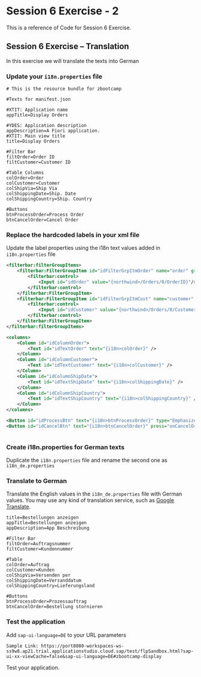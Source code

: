 # Session 6 Exercise - 2
This is a reference of Code for Session 6 Exercise.

## Session 6 Exercise – Translation
In this exercise we will translate the texts into German

### Update your ``i18n.properties`` file 

```csv
# This is the resource bundle for zbootcamp

#Texts for manifest.json

#XTIT: Application name
appTitle=Display Orders

#YDES: Application description
appDescription=A Fiori application.
#XTIT: Main view title
title=Display Orders

#Filter Bar
filtOrder=Order ID
filtCustomer=Customer ID

#Table Columns
colOrder=Order 
colCustomer=Customer
colShipVia=Ship Via
colShippingDate=Ship. Date
colShippingCountry=Ship. Country

#Buttons
btnProcessOrder=Process Order
btnCancelOrder=Cancel Order

```

### Replace the hardcoded labels in your xml file
Update the label properties using the i18n text values added in ``i18n.properties`` file

```xml
<filterbar:filterGroupItems>
    <filterbar:FilterGroupItem id="idFilterGrpItmOrder" name="order" groupName="a" visibleInFilterBar="true" label="{i18n>filtOrder}">
        <filterbar:control>
            <Input id="idOrder" value="{northwind>/Orders/0/OrderID}"/>
        </filterbar:control>
    </filterbar:FilterGroupItem>
    <filterbar:FilterGroupItem id="idFilterGrpItmCust" name="customer" groupName="a" visibleInFilterBar="true" label="{i18n>filtCustomer}">
        <filterbar:control>
            <Input id="idCustomer" value="{northwind>/Orders/0/CustomerID}"/>
        </filterbar:control>
    </filterbar:FilterGroupItem>
</filterbar:filterGroupItems>        
```
```xml
<columns>
    <Column id="idColumnOrder">
        <Text id="idTextOrder" text="{i18n>colOrder}" />
    </Column>
    <Column id="idColumnCustomer">
        <Text id="idTextCustomer" text="{i18n>colCustomer}" />
    </Column>
    <Column id="idColumnShipDate">
        <Text id="idTextShipDate" text="{i18n>colShippingDate}" />
    </Column>
    <Column id="idColumnShipCountry">
        <Text id="idTextShipCountry" text="{i18n>colShippingCountry}" />
    </Column>
</columns>

```
```xml
<Button id="idProcessBtn" text="{i18n>btnProcessOrder}" type="Emphasized" press="onProcessOrder"/>
<Button id="idCancelBtn" text="{i18n>btnCancelOrder}" press="onCancelOrder"/>
                
```

### Create i18n.properties for German texts
Duplicate the ``i18n.properties`` file and rename the second one as ``i18n_de.properties``

### Translate to German
Translate the English values in the ``i18n_de.properties`` file with German values. You may use any kind of translation service, such as [Google Translate](https://translate.google.com/).

```csv
title=Bestellungen anzeigen
appTitle=Bestellungen anzeigen
appDescription=App Beschreibung

#Filter Bar
filtOrder=Auftragsnummer
filtCustomer=Kundennummer

#Table
colOrder=Auftrag 
colCustomer=Kunden
colShipVia=Versenden per
colShippingDate=Versanddatum
colShippingCountry=Lieferungsland

#Buttons
btnProcessOrder=Prozessauftrag
btnCancelOrder=Bestellung stornieren
```

### Test the application
Add ``sap-ui-language=DE`` to your URL parameters
```csv
Sample Link: https://port8080-workspaces-ws-ss9w8.ap21.trial.applicationstudio.cloud.sap/test/flpSandbox.html?sap-ui-xx-viewCache=false&sap-ui-language=DE#zbootcamp-display
```
Test your application. 
